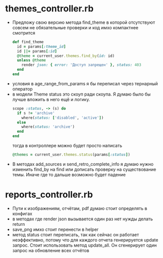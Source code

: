 # themes_controller.rb
 - Предложу свою версию метода find_theme в которой отсутствуют совсем не обязательные проверки и код имхо компактнее смотрится
    ```ruby
    def find_theme
      id = params[:theme_id]
      id ||= params[:id]
      @theme = current_user.themes.find_by(id: id)
      unless @theme
        render json: { error: 'Доступ запрещен' }, status: 403
      end
    end
    ```
 - условия в age_range_from_params я бы переписал через тернарный оператор
 - в модели Theme status это скоуп ради скоупа. Я думаю было бы лучше вложить в него ещё и логику.
      ```ruby
      scope :status, -> (s) do
        if s != 'archive'
          where(status: ['disabled', 'active'])
        else
          where(status: 'archive')
        end
      end
      ```
    тогда в контроллере можно будет просто написать
    ```ruby
    @themes = current_user.themes.status(params[:status])
    ```
 - В методах add_sources и send_retro_complete_info я думаю нужно изменить find_by на find или дописать проверку на существование темы. Иначе где то дальше возможно будет падение
# reports_controller.rb
 - Пути к изображениям, отчётам, pdf думаю стоит определять в конфигах
 - в методах где render json вызывается один раз нет нужды делать return
 - save_png имхо стоит перенести в helper
 - метод status стоит переписать, так как сейчас он работает неэффективно, потому что для каждого отчета генерируется update запрос. Cтоит использовать метод update_all. Он сгенерирует один запрос на обновление всех отчётов
